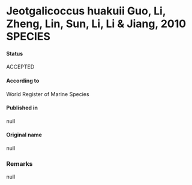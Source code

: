 Jeotgalicoccus huakuii Guo, Li, Zheng, Lin, Sun, Li, Li & Jiang, 2010 SPECIES
=======

#### Status
ACCEPTED

#### According to
World Register of Marine Species

#### Published in
null

#### Original name
null

### Remarks
null